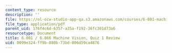 ```yaml
---
content_type: resource
description: ''
file: https://ol-ocw-studio-app-qa.s3.amazonaws.com/courses/6-801-machine-vision-fall-2020/0099e324ff9b880b73bd006d59ca4876_MIT6_801F20_review1.pdf
file_type: application/pdf
parent_uid: 176f4c6d-6357-a35a-f192-36fc301d73a6
resourcetype: Document
title: 6.801 / 6.866 Machine Vision, Quiz 1 Review
uid: 0099e324-ff9b-880b-73bd-006d59ca4876
---
```

